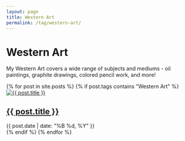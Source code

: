 ```yaml
---
layout: page
title: Western Art
permalink: /tag/western-art/
---
```


<div class="c-archive">
  <h1 class="c-archive__title">Western Art</h1>
  <p class="c-archive__description">My Western Art covers a wide range of subjects and mediums - oil paintings, graphite drawings, colored pencil work, and more!</p>
</div>

<div class="o-grid js-grid">
{% for post in site.posts %}
  {% if post.tags contains "Western Art" %}
    <div class="o-grid__col o-grid__col--1-4-l o-grid__col--1-2-m">
      <article class="c-post-card">
        <div class="c-post-card__media">
          <a class="c-post-card__image-link" href="{{ post.url | relative_url }}">
            <img class="c-post-card__image" src="{{ post.image | relative_url }}" alt="{{ post.title }}">
          </a>
        </div>
        <div class="c-post-card__content">
          <h2 class="c-post-card__title">
            <a class="c-post-card__title-link" href="{{ post.url | relative_url }}">{{ post.title }}</a>
          </h2>
          <div class="c-post-card__meta">
            <time class="c-post-card__date" datetime="{{ post.date | date_to_xmlschema }}">{{ post.date | date: "%B %d, %Y" }}</time>
          </div>
        </div>
      </article>
    </div>
  {% endif %}
{% endfor %}
</div>